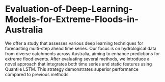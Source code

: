 
# Evaluation-of-Deep-Learning-Models-for-Extreme-Floods-in-Australia


We offer a study that assesses various deep learning techniques for forecasting multi-step ahead time series. Our focus is on hydrological data from diverse catchments across Australia, aiming to enhance predictions for extreme flood events. After evaluating several methods, we introduce a novel approach that integrates both time series and static features using Quantile LSTM. This strategy demonstrates superior performance compared to previous methods.

